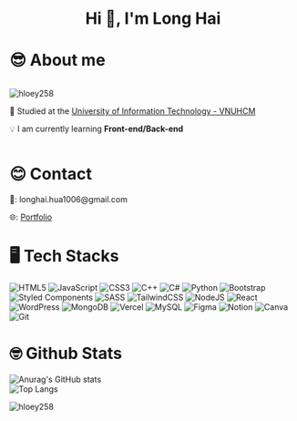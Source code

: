 <h1 align="center">Hi 👋, I'm Long Hai</h1>

# 😎 About me
<div style="display:flex;flex-direction:row;justify-content:space-between;">
  <div>
     <p align="left"> <img src="https://komarev.com/ghpvc/?username=hloey258&label=Profile%20views&color=0e75b6&style=flat" alt="hloey258" /> </p>
    <span> 🏫 Studied at the 
      <a href="https://www.uit.edu.vn/" style="text-decoration:underline; ">
          University of Information Technology - VNUHCM
      </a>
    </span>
    <p> 💡 I am currently learning <b>Front-end/Back-end</b></p>
  </div>
  <div>
<!--     <img align="center" alt="img-coding" width="400" src="https://i.pinimg.com/originals/e4/26/70/e426702edf874b181aced1e2fa5c6cde.gif"></img> -->
  </div>
</div>


# 😊 Contact 
<p>📧: longhai.hua1006@gmail.com</p>
<p>🌐: <a href="https://hloey258.github.io/longhaiportfolio/">Portfolio</a></p>

# 🖥️ Tech Stacks
![HTML5](https://img.shields.io/badge/html5-%23E34F26.svg?style=for-the-badge&logo=html5&logoColor=white)
![JavaScript](https://img.shields.io/badge/javascript-%23323330.svg?style=for-the-badge&logo=javascript&logoColor=%23F7DF1E)
![CSS3](https://img.shields.io/badge/css3-%231572B6.svg?style=for-the-badge&logo=css3&logoColor=white)
![C++](https://img.shields.io/badge/c++-%2300599C.svg?style=for-the-badge&logo=c%2B%2B&logoColor=white)
![C#](https://img.shields.io/badge/c%23-%23239120.svg?style=for-the-badge&logo=csharp&logoColor=white)
![Python](https://img.shields.io/badge/python-3670A0?style=for-the-badge&logo=python&logoColor=ffdd54)
![Bootstrap](https://img.shields.io/badge/bootstrap-%238511FA.svg?style=for-the-badge&logo=bootstrap&logoColor=white)
![Styled Components](https://img.shields.io/badge/styled--components-DB7093?style=for-the-badge&logo=styled-components&logoColor=white)
![SASS](https://img.shields.io/badge/SASS-hotpink.svg?style=for-the-badge&logo=SASS&logoColor=white)
![TailwindCSS](https://img.shields.io/badge/tailwindcss-%2338B2AC.svg?style=for-the-badge&logo=tailwind-css&logoColor=white)
![NodeJS](https://img.shields.io/badge/node.js-6DA55F?style=for-the-badge&logo=node.js&logoColor=white)
![React](https://img.shields.io/badge/react-%2320232a.svg?style=for-the-badge&logo=react&logoColor=%2361DAFB)
![WordPress](https://img.shields.io/badge/WordPress-%23117AC9.svg?style=for-the-badge&logo=WordPress&logoColor=white)
![MongoDB](https://img.shields.io/badge/MongoDB-%234ea94b.svg?style=for-the-badge&logo=mongodb&logoColor=white)
![Vercel](https://img.shields.io/badge/vercel-%23000000.svg?style=for-the-badge&logo=vercel&logoColor=white)
![MySQL](https://img.shields.io/badge/mysql-4479A1.svg?style=for-the-badge&logo=mysql&logoColor=white)
![Figma](https://img.shields.io/badge/figma-%23F24E1E.svg?style=for-the-badge&logo=figma&logoColor=white)
![Notion](https://img.shields.io/badge/Notion-%23000000.svg?style=for-the-badge&logo=notion&logoColor=white)
![Canva](https://img.shields.io/badge/Canva-%2300C4CC.svg?style=for-the-badge&logo=Canva&logoColor=white)
![Git](https://img.shields.io/badge/git-%23F05033.svg?style=for-the-badge&logo=git&logoColor=white)

# 🤓 Github Stats
<p>
  
  ![Anurag's GitHub stats](https://github-readme-stats.vercel.app/api?username=hloey258&show_icons=true&theme=radical)  
  ![Top Langs](https://github-readme-stats.vercel.app/api/top-langs/?username=hloey258&layout=compact&theme=radical)
</p>


<p><img align="center" src="https://github-readme-streak-stats.herokuapp.com/?user=hloey258&theme=radical" alt="hloey258" /></p>
